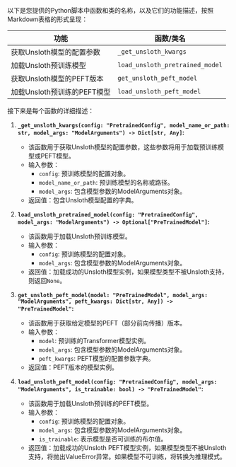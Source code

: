 以下是您提供的Python脚本中函数和类的名称，以及它们的功能描述，按照Markdown表格的形式呈现：

| 功能 | 函数/类名 |
| --- | --- |
| 获取Unsloth模型的配置参数 | `_get_unsloth_kwargs` |
| 加载Unsloth预训练模型 | `load_unsloth_pretrained_model` |
| 获取Unsloth模型的PEFT版本 | `get_unsloth_peft_model` |
| 加载Unsloth预训练的PEFT模型 | `load_unsloth_peft_model` |

接下来是每个函数的详细描述：

1. **`_get_unsloth_kwargs(config: "PretrainedConfig", model_name_or_path: str, model_args: "ModelArguments") -> Dict[str, Any]`:**
   - 该函数用于获取Unsloth模型的配置参数，这些参数将用于加载预训练模型或PEFT模型。
   - 输入参数：
     - `config`: 预训练模型的配置对象。
     - `model_name_or_path`: 预训练模型的名称或路径。
     - `model_args`: 包含模型参数的ModelArguments对象。
   - 返回值：包含Unsloth模型配置的字典。

2. **`load_unsloth_pretrained_model(config: "PretrainedConfig", model_args: "ModelArguments") -> Optional["PreTrainedModel"]`:**
   - 该函数用于加载Unsloth预训练模型。
   - 输入参数：
     - `config`: 预训练模型的配置对象。
     - `model_args`: 包含模型参数的ModelArguments对象。
   - 返回值：加载成功的Unsloth模型实例，如果模型类型不被Unsloth支持，则返回`None`。

3. **`get_unsloth_peft_model(model: "PreTrainedModel", model_args: "ModelArguments", peft_kwargs: Dict[str, Any]) -> "PreTrainedModel"`:**
   - 该函数用于获取给定模型的PEFT（部分前向传播）版本。
   - 输入参数：
     - `model`: 预训练的Transformer模型实例。
     - `model_args`: 包含模型参数的ModelArguments对象。
     - `peft_kwargs`: PEFT模型的配置参数字典。
   - 返回值：PEFT版本的模型实例。

4. **`load_unsloth_peft_model(config: "PretrainedConfig", model_args: "ModelArguments", is_trainable: bool) -> "PreTrainedModel"`:**
   - 该函数用于加载Unsloth预训练的PEFT模型。
   - 输入参数：
     - `config`: 预训练模型的配置对象。
     - `model_args`: 包含模型参数的ModelArguments对象。
     - `is_trainable`: 表示模型是否可训练的布尔值。
   - 返回值：加载成功的Unsloth PEFT模型实例，如果模型类型不被Unsloth支持，将抛出ValueError异常。如果模型不可训练，将转换为推理模式。
